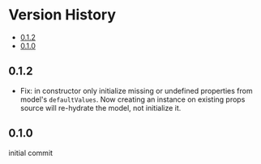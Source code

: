 # Version History

[TOC]: # " "

- [0.1.2](#012)
- [0.1.0](#010)


## 0.1.2

* Fix: in constructor only initialize missing or undefined properties from model's
  `defaultValues`. Now creating an instance on existing props source will re-hydrate the model,
  not initialize it.

## 0.1.0

initial commit

